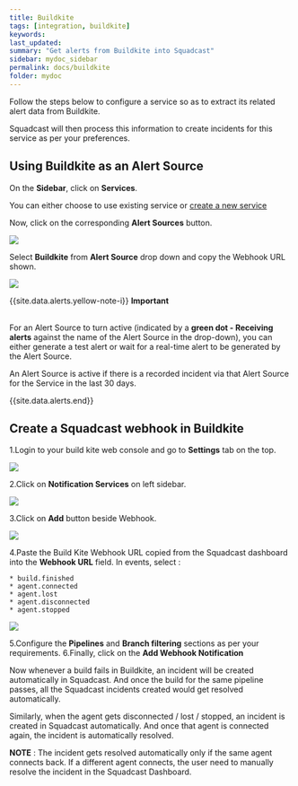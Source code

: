 ```yaml
---
title: Buildkite
tags: [integration, buildkite]
keywords:
last_updated:
summary: "Get alerts from Buildkite into Squadcast"
sidebar: mydoc_sidebar
permalink: docs/buildkite
folder: mydoc
---
```


Follow the steps below to configure a service so as to extract its related alert data from Buildkite.

Squadcast will then process this information to create incidents for this service as per your preferences.

## Using Buildkite as an Alert Source

On the **Sidebar**, click on **Services**.

You can either choose to use existing service or [create a new service](adding-a-service-1)

Now, click on the corresponding **Alert Sources** button.

![](images/integration_1.png)

Select **Buildkite** from  **Alert Source** drop down and copy the Webhook URL shown.

![](images/buildkite_1.png)

{{site.data.alerts.yellow-note-i}}
<b>Important</b><br/><br/>
<p>For an Alert Source to turn active (indicated by a <b>green dot - Receiving alerts</b> against the name of the Alert Source in the drop-down), you can either generate a test alert or wait for a real-time alert to be generated by the Alert Source.</p>
<p>An Alert Source is active if there is a recorded incident via that Alert Source for the Service in the last 30 days.</p>
{{site.data.alerts.end}}

## Create a Squadcast webhook in Buildkite

1.Login to your build kite web console and go to **Settings** tab on the top.

![](images/buildkite_2.png)

2.Click on **Notification Services** on left sidebar.

![](images/buildkite_3.png)

3.Click on **Add** button beside Webhook.

![](images/buildkite_4.png)

4.Paste the Build Kite Webhook URL copied from the Squadcast dashboard into the **Webhook URL** field. In events, select :

    * build.finished
    * agent.connected
    * agent.lost
    * agent.disconnected
    * agent.stopped

![](images/buildkite_5.png)

5.Configure the **Pipelines** and **Branch filtering** sections as per your requirements.
6.Finally, click on the **Add Webhook Notification** 

Now whenever a build fails in Buildkite, an incident will be created automatically in Squadcast.
And once the build for the same pipeline passes, all the Squadcast incidents created would get resolved automatically.

Similarly, when the agent gets disconnected / lost / stopped, an incident is created in Squadcast automatically. And once that agent is connected again, the incident is automatically resolved.

**NOTE** : The incident gets resolved automatically only if the same agent connects back. If a different agent connects, the user need to manually resolve the incident in the Squadcast Dashboard.
